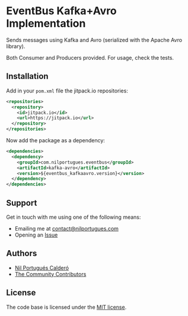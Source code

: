 # EventBus Kafka+Avro Implementation

Sends messages using Kafka and Avro (serialized with the Apache Avro library).
 
Both Consumer and Producers provided. For usage, check the tests.


## Installation

Add in your `pom.xml` file the jitpack.io repositories:

```xml
<repositories>
  <repository>
    <id>jitpack.io</id>
    <url>https://jitpack.io</url>
  </repository>
</repositories>
```
  
Now add the package as a dependency: 

```xml
<dependencies>		
  <dependency>
    <groupId>com.nilportugues.eventbus</groupId>
    <artifactId>kafka-avro</artifactId>
    <version>${eventbus_kafkaavro.version}</version>
  </dependency>
</dependencies>  
```

## Support

Get in touch with me using one of the following means:

 - Emailing me at <contact@nilportugues.com>
 - Opening an [Issue](/../../issues/new)

## Authors

* [Nil Portugués Calderó](https://nilportugues.com)
* [The Community Contributors](/../../graphs/contributors)


## License
The code base is licensed under the [MIT license](LICENSE).
